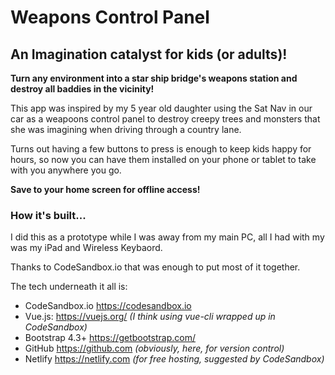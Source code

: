 # Weapons Control Panel

## An Imagination catalyst for kids (or adults)!

**Turn any environment into a star ship bridge's weapons station and destroy all baddies in the vicinity!**

This app was inspired by my 5 year old daughter using the Sat Nav in our car as a weapoons control panel to destroy creepy trees and monsters that she was imagining when driving through a country lane.

Turns out having a few buttons to press is enough to keep kids happy for hours, so now you can have them installed on your phone or tablet to take with you anywhere you go.

**Save to your home screen for offline access!**

### How it's built...

I did this as a prototype while I was away from my main PC, all I had with my was my iPad and Wireless Keybaord.

Thanks to CodeSandbox.io that was enough to put most of it together.

The tech underneath it all is:

 - CodeSandbox.io https://codesandbox.io
 - Vue.js: https://vuejs.org/ _(I think using vue-cli wrapped up in CodeSandbox)_
 - Bootstrap 4.3+ https://getbootstrap.com/ 
 - GitHub https://github.com _(obviously, here, for version control)_
 - Netlify https://netlify.com _(for free hosting, suggested by CodeSandbox)_
